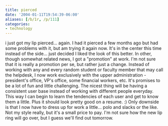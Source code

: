 ```yaml
---
title: pierced
date: '2004-01-11T19:54:39-06:00'
aliases: [/b/1r, /p/111]
categories:
- technology
---
```

i just got my lip pierced... again.  I had it pierced a few months ago but had some problems with it, but am trying it
again now.  It's in the center this time instead of the side... just decided I liked the look of this better.  In other,
though somewhat related news, I got a "promotion" at work.  I'm not sure that it is really a promotion per se, but
rather just a change.  Instead of working with any and every random student or faculty member that may call the
helpdesk, I now work exclusively with the upper administration - president's office, VP's office, some financial
workers, etc.  It's promises to be a lot of fun and little challenging.  The nicest thing will be having a consistent
user base instead of working with different people everyday.  This way I can begin to learn the tendencies of each user
and get to know them a little.  Plus it should look pretty good on a resume. :)  Only downside is that I now have to
dress up for work a little... polo and slacks or the like.  Not my style really, but it's a small price to pay.  I'm not
sure how the new lip ring will go over, but I guess we'll find out tomorrow.
